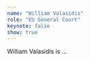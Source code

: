 ```yaml
---
name: "William Valasidis"
role: "EU General Court"
keynote: false
show: true
---
```


William Valasidis is ...
